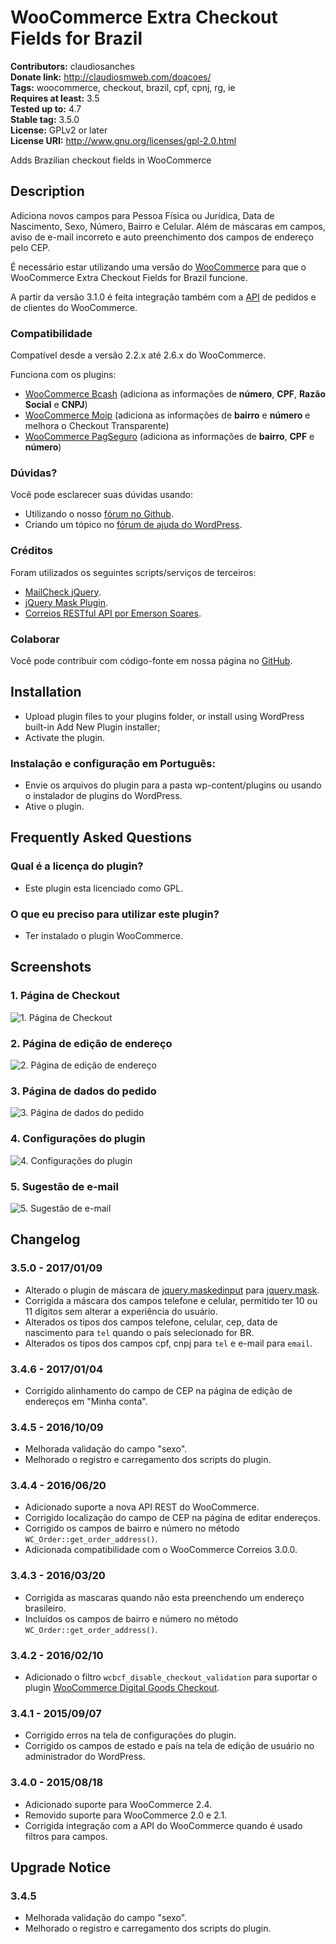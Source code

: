 # WooCommerce Extra Checkout Fields for Brazil #
**Contributors:** claudiosanches  
**Donate link:** http://claudiosmweb.com/doacoes/  
**Tags:** woocommerce, checkout, brazil, cpf, cpnj, rg, ie  
**Requires at least:** 3.5  
**Tested up to:** 4.7  
**Stable tag:** 3.5.0  
**License:** GPLv2 or later  
**License URI:** http://www.gnu.org/licenses/gpl-2.0.html  

Adds Brazilian checkout fields in WooCommerce

## Description ##

Adiciona novos campos para Pessoa Física ou Jurídica, Data de Nascimento, Sexo, Número, Bairro e Celular. Além de máscaras em campos, aviso de e-mail incorreto e auto preenchimento dos campos de endereço pelo CEP.

É necessário estar utilizando uma versão do [WooCommerce](http://wordpress.org/extend/plugins/woocommerce/) para que o WooCommerce Extra Checkout Fields for Brazil funcione.

A partir da versão 3.1.0 é feita integração também com a [API](http://docs.woothemes.com/document/woocommerce-rest-api/) de pedidos e de clientes do WooCommerce.

### Compatibilidade ###

Compatível desde a versão 2.2.x até 2.6.x do WooCommerce.

Funciona com os plugins:

* [WooCommerce Bcash](http://wordpress.org/extend/plugins/woocommerce-bcash/) (adiciona as informações de **número**, **CPF**, **Razão Social** e **CNPJ**)
* [WooCommerce Moip](http://wordpress.org/extend/plugins/woocommerce-moip/) (adiciona as informações de **bairro** e **número** e melhora o Checkout Transparente)
* [WooCommerce PagSeguro](http://wordpress.org/extend/plugins/woocommerce-pagseguro/) (adiciona as informações de **bairro**, **CPF** e **número**)

### Dúvidas? ###

Você pode esclarecer suas dúvidas usando:

* Utilizando o nosso [fórum no Github](https://github.com/claudiosmweb/woocommerce-extra-checkout-fields-for-brazil/issues).
* Criando um tópico no [fórum de ajuda do WordPress](https://wordpress.org/support/plugin/woocommerce-extra-checkout-fields-for-brazil).

### Créditos ###

Foram utilizados os seguintes scripts/serviços de terceiros:

* [MailCheck jQuery](https://github.com/Kicksend/mailcheck).
* [jQuery Mask Plugin](https://github.com/igorescobar/jQuery-Mask-Plugin).
* [Correios RESTful API por Emerson Soares](http://correiosapi.apphb.com/).

### Colaborar ###

Você pode contribuir com código-fonte em nossa página no [GitHub](https://github.com/claudiosmweb/woocommerce-extra-checkout-fields-for-brazil).

## Installation ##

* Upload plugin files to your plugins folder, or install using WordPress built-in Add New Plugin installer;
* Activate the plugin.

### Instalação e configuração em Português: ###

* Envie os arquivos do plugin para a pasta wp-content/plugins ou usando o instalador de plugins do WordPress.
* Ative o plugin.

## Frequently Asked Questions ##

### Qual é a licença do plugin? ###

* Este plugin esta licenciado como GPL.

### O que eu preciso para utilizar este plugin? ###

* Ter instalado o plugin WooCommerce.

## Screenshots ##

### 1. Página de Checkout ###
![1. Página de Checkout](http://ps.w.org/woocommerce-extra-checkout-fields-for-brazil/assets/screenshot-1.png)

### 2. Página de edição de endereço ###
![2. Página de edição de endereço](http://ps.w.org/woocommerce-extra-checkout-fields-for-brazil/assets/screenshot-2.png)

### 3. Página de dados do pedido ###
![3. Página de dados do pedido](http://ps.w.org/woocommerce-extra-checkout-fields-for-brazil/assets/screenshot-3.png)

### 4. Configurações do plugin ###
![4. Configurações do plugin](http://ps.w.org/woocommerce-extra-checkout-fields-for-brazil/assets/screenshot-4.png)

### 5. Sugestão de e-mail ###
![5. Sugestão de e-mail](http://ps.w.org/woocommerce-extra-checkout-fields-for-brazil/assets/screenshot-5.png)


## Changelog ##

### 3.5.0 - 2017/01/09 ###

- Alterado o plugin de máscara de [jquery.maskedinput](https://github.com/digitalBush/jquery.maskedinput) para [jquery.mask](https://github.com/igorescobar/jQuery-Mask-Plugin).
- Corrigida a máscara dos campos telefone e celular, permitido ter 10 ou 11 dígitos sem alterar a experiência do usuário.
- Alterados os tipos dos campos telefone, celular, cep, data de nascimento para `tel` quando o país selecionado for BR.
- Alterados os tipos dos campos cpf, cnpj para `tel` e e-mail para `email`.

### 3.4.6 - 2017/01/04 ###

- Corrigido alinhamento do campo de CEP na página de edição de endereços em "Minha conta".

### 3.4.5 - 2016/10/09 ###

- Melhorada validação do campo "sexo".
- Melhorado o registro e carregamento dos scripts do plugin.

### 3.4.4 - 2016/06/20 ###

- Adicionado suporte a nova API REST do WooCommerce.
- Corrigido localização do campo de CEP na página de editar endereços.
- Corrigido os campos de bairro e número no método `WC_Order::get_order_address()`.
- Adicionada compatibilidade com o WooCommerce Correios 3.0.0.

### 3.4.3 - 2016/03/20 ###

- Corrigida as mascaras quando não esta preenchendo um endereço brasileiro.
- Incluídos os campos de bairro e número no método `WC_Order::get_order_address()`.

### 3.4.2 - 2016/02/10 ###

- Adicionado o filtro `wcbcf_disable_checkout_validation` para suportar o plugin [WooCommerce Digital Goods Checkout](https://wordpress.org/plugins/wc-digital-goods-checkout/).

### 3.4.1 - 2015/09/07 ###

- Corrigido erros na tela de configurações do plugin.
- Corrigido os campos de estado e país na tela de edição de usuário no administrador do WordPress.

### 3.4.0 - 2015/08/18 ###

- Adicionado suporte para WooCommerce 2.4.
- Removido suporte para WooCommerce 2.0 e 2.1.
- Corrigida integração com a API do WooCommerce quando é usado filtros para campos.

## Upgrade Notice ##

### 3.4.5 ###

- Melhorada validação do campo "sexo".
- Melhorado o registro e carregamento dos scripts do plugin.
